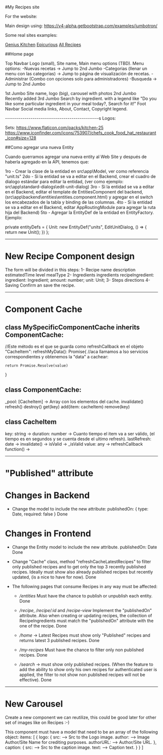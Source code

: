 #My Recipes site

For the website:

Main design using: https://v4-alpha.getbootstrap.com/examples/jumbotron/

Some real sites examples:

[Genius Kitchen](http://www.geniuskitchen.com/)
[Epicurious](https://www.epicurious.com/)
[All Recipes](http://allrecipes.com/)


##Home page

Top Navbar
    Logo (small), Site name, Main menu options (TBD).
    Menu options:
    -Nuevas recetas -> Jump to 2nd Jumbo
    -Categorias (llenar un menu con las categorias) -> Jump to página de visualización de recetas.
    -Administrar (Combo con opciones solo para administradores)
    -Busqueda -> Jump to 2nd Jumbo

1st Jumbo
    Site name, logo (big), carousel with photos
2nd Jumbo    
    Recently added
3rd Jumbo
    Search by ingredient. with a legend like "Do you like some particular ingredient in your meal today?, Search for it!"
Foot Navbar
    Social media links, About, Contact, Copyright legend.

------------------------------------------------s
Logos:

Sets:
https://www.flaticon.com/packs/kitchen-25
https://www.iconfinder.com/icons/753907/chefs_cook_food_hat_restaurant_icon#size=128

##Como agregar una nueva Entity

Cuando querramos agregar una nueva entity al Web Site y después de haberla agregado en la API, tenemos que:

1ro - Crear la clase de la entidad en src\app\Model, ver como referencia "unit.ts"
2do - Si la entidad se va a editar en el Backend, crear el cuadro de dialogo estándar para editar la entidad, (ver como ejemplo: src\app\standard-dialogs\edit-unit-dialog)
3ro - Si la entidad se va a editar en el Backend, editar el template de EntitiesComponent del backend, (src\app\backend\entities\entities.component.html) y agregar en el switch los encabezados de la tabla y binding de las columnas.
4to - Si la entidad se va a editar en el Backend, editar AppRoutingModule para agregar la ruta hija del Backend)
5to - Agregar la EntityDef de la entidad en EntityFactory. Ejemplo:

private entityDefs = {
        Unit: new EntityDef("units", EditUnitDialog, () => { return new Unit(); })
    };


---------------------------------------------------------
New Recipe Component design
===============================

The form will be divided in this steps:
1- Recipe
    name
    description
    estimatedTime
    level
    mealType
2- Ingredients
    ingredients
        recipeIngredient: 
            ingredient: Ingredient;
            amount: number;
            unit: Unit;
3- Steps
    directions
4- Saving
    Confirm an save the recipe.

------------------------------------------------------------

Component Cache
=================

class MySpecificComponentCache inherits ComponentCache:
--------------------------------------------------------

//Este método es el que se guarda como refreshCallback en el objeto "CacheItem":
refreshMyData(): Promise{
    //aca llamamos a lso servicios correspondientes y obtenemos la "data" a cachear:

    return Promise.Resolve(value)

}

class ComponentCache:
----------------------------
_pool: [CacheItem]  -> Array con los elementos del cache.
invalidate()
refresh()
destroy()
get(key)
add(item: cacheItem)
remove(key)

class CacheItem
---------------------------
key: string ->
duration: number -> Cuanto tiempo el item va a ser válido, (el tiempo es en segundos y se cuenta desde el                                           ultimo refresh).
lastRefresh: date ->
invalidate() -> 
isValid -> _isValid
value: any -> 
refreshCallback function() ->

------------------------------------------------------------

"Published" attribute
=============================

Changes in Backend
===================

- Change the model to include the new attribute:
    publishedOn: { type: Date, required: false }
    Done

Changes in Frontend
===================

- Change the Entity model to include the new attribute.
    publishedOn: Date
    Done

- Change "Cache" class, method "refreshCacheLatestRecipes" to filter only published recipes and to get only the top 3 recently published recipes. Ideally must show also already published recipes but recently updated, (is a nice to have for now).
    Done


- The following pages that consume Recipes in any way must be affected:

  - */entities* Must have the chance to publish or unpublish each entity.
    Done

  - */recipe*, */recipe/:id* and */recipe-view* Implement the "publishedOn" attribute. Also when creating or updating recipes, the collection of RecipeIngredients must match the "publishedOn" attribute with the one of the recipe.
    Done
  
  - */home* -> Latest Recipes must show only "Published" recipes and returns latest 3 published recipes.
    Done

  - */my-recipes* Must have the chance to filter only non published recipes.
    Done

  - */search* -> must show only published recipes. (When the feature to add the ability to show only his own recipes for authenticated user is applied, the filter to not show non published recipes will not be effective).
    Done

------------------------------------------------------------
New Carousel
============

Create a new component we can reutilize, this could be good later for other set of images like on Recipes :-)

This component must have a model that need to be an array of the following object:
items: [
    {
    logo: {
        src:        --> Src to the Logo image.
        author:     --> Image Author/Site Name for crediting purposes.
        authorURL:  --> Author/Site URL.
        },
    caption: {
        src:        --> Src to the caption image.
        text:       --> Caption text.
        }
    }
]
